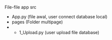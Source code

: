 File-file app
src
- App.py (file awal, user connect database local)
- pages (Folder multipage)
- -  1_Upload.py (user upload file database)
